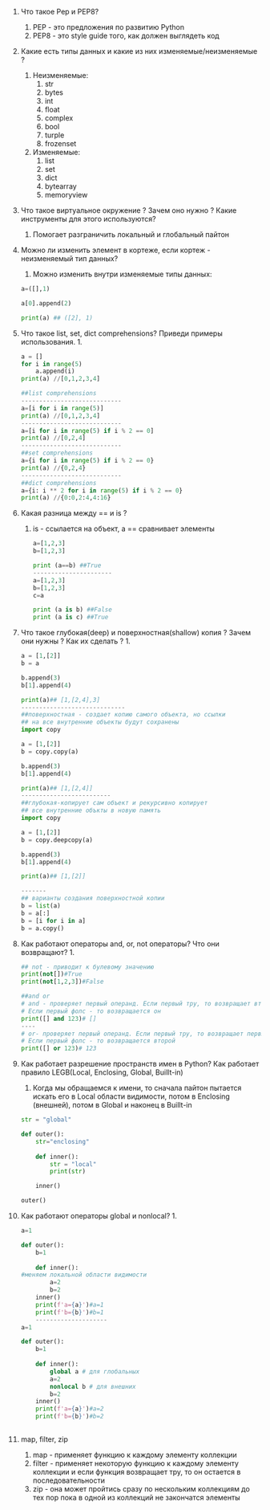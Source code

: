 1. Что такое Pep и PEP8?
    
    1. PEP - это предложения по развитию Python
    2. PEP8 - это style guide того, как должен выглядеть код
2. Какие есть типы данных и какие из них изменяемые/неизменяемые ?
    
    1. Неизменяемые:
        1. str
        2. bytes
        3. int
        4. float
        5. complex
        6. bool
        7. turple
        8. frozenset
    2. Изменяемые:
        1. list
        2. set
        3. dict
        4. bytearray
        5. memoryview
3. Что такое виртуальное окружение ? Зачем оно нужно ? Какие инструменты для этого используются?
    
    1. Помогает разграничить локальный и глобальный пайтон
4. Можно ли изменить элемент в кортеже, если кортеж - неизменяемый тип данных?
    
    1. Можно изменить внутри изменяемые типы данных:
    
    ```python
    a=([],1)
    
    a[0].append(2)
    
    print(a) ## ([2], 1)
    
    ```
    
5. Что такое list, set, dict comprehensions? Приведи примеры использования. 1.
    
    ```python
    a = []
    for i in range(5)
    	a.append(i)
    print(a) //[0,1,2,3,4]
    
    ##list comprehensions
    ----------------------------
    a=[i for i in range(5)]
    print(a) //[0,1,2,3,4]
    ----------------------------
    a=[i for i in range(5) if i % 2 == 0]
    print(a) //[0,2,4]
    ----------------------------
    ##set comprehensions
    a={i for i in range(5) if i % 2 == 0}
    print(a) //{0,2,4}
    ----------------------------
    ##dict comprehensions
    a={i: i ** 2 for i in range(5) if i % 2 == 0}
    print(a) //{0:0,2:4,4:16}
    ```
    
6. Какая разница между == и is ?
    
    1. is - ссылается на объект, а == сравнивает элементы
        
        ```python
        a=[1,2,3]
        b=[1,2,3]
        
        print (a==b) ##True
        ----------------------
        a=[1,2,3]
        b=[1,2,3]
        c=a
        
        print (a is b) ##False
        print (a is c) ##True
        ```
        
7. Что такое глубокая(deep) и поверхностная(shallow) копия ? Зачем они нужны ? Как их сделать ? 1.
    
    ```python
    a = [1,[2]]
    b = a
    
    b.append(3)
    b[1].append(4)
    
    print(a)## [1,[2,4],3]
    -----------------------------
    ##поверхностная - создает копию самого объекта, но ссылки
    ## на все внутренние объекты будут сохранены
    import copy
    
    a = [1,[2]]
    b = copy.copy(a)
    
    b.append(3)
    b[1].append(4)
    
    print(a)## [1,[2,4]]
    -------------------------
    ##глубокая-копирует сам объект и рекурсивно копирует
    ## все внутренние объкты в новую память
    import copy
    
    a = [1,[2]]
    b = copy.deepcopy(a)
    
    b.append(3)
    b[1].append(4)
    
    print(a)## [1,[2]]
    
    -------
    ## варианты создания поверхностной копии 
    b = list(a)
    b = a[:]
    b = [i for i in a]
    b = a.copy()
    ```
    
8. Как работают операторы and, or, not операторы? Что они возвращают? 1.
    
    ```python
    ## not - приводит к булевому значению 
    print(not[])#True
    print(not[1,2,3])#False
    
    ##and or 
    # and - проверяет первый операнд. Если первый тру, то возвращает второй операнд
    # Если первый фолс - то возвращается он 
    print([] and 123)# []
    ----
    # or- проверяет первый операнд. Если первый тру, то возвращает первый операнд
    # Если первый фолс - то возвращается второй
    print([] or 123)# 123
    ```
    
9. Как работает разрешение пространств имен в Python? Как работает правило LEGB(Local, Enclosing, Global, Buillt-in)
    
    1. Когда мы обращаемся к имени, то сначала пайтон пытается искать его в Local области видимости, потом в Enclosing (внешней), потом в Global и наконец в Buillt-in
    
    ```python
    str = "global"
    
    def outer():
    	str="enclosing"
    	
    	def inner():
    		str = "local"
    		print(str)
    
    	inner()
    
    outer()
    ```
    
10. Как работают операторы global и nonlocal? 1.
    
    ```python
    a=1
    
    def outer():
    	b=1
    	
    	def inner():
    #меняем локальной области видимости
    		a=2
    		b=2
    	inner()
    	print(f'a={a}')#a=1
    	print(f'b={b}')#b=1
    	--------------------
    a=1
    
    def outer():
    	b=1
    	
    	def inner():
    		global a # для глобальных
    		a=2
    		nonlocal b # для внешних
    		b=2
    	inner()
    	print(f'a={a}')#a=2
    	print(f'b={b}')#b=2
    	
    ```
    
11. map, filter, zip
    
    1. map - применяет функцию к каждому элементу коллекции
    2. filter - применяет некоторую функцию к каждому элементу коллекции и если функция возвращает тру, то он остается в последовательности
    3. zip - она может пройтись сразу по нескольким коллекциям до тех пор пока в одной из коллекций не закончатся элементы